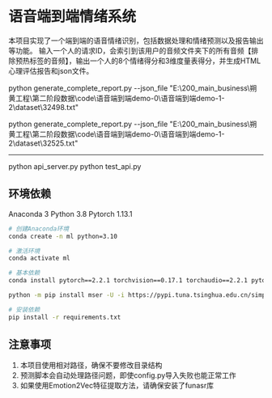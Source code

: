 <!--
 * @Author: error: error: git config user.name & please set dead value or install git && error: git config user.email & please set dead value or install git & please set dead value or install git
 * @Date: 2025-06-30 22:26:02
 * @LastEditors: error: error: git config user.name & please set dead value or install git && error: git config user.email & please set dead value or install git & please set dead value or install git
 * @LastEditTime: 2025-06-30 23:55:34
 * @FilePath: \朔黄工程\第二阶段数据\code\语音端到端demo-0\语音端到端demo-1-4\README.md
 * @Description: 这是默认设置,请设置`customMade`, 打开koroFileHeader查看配置 进行设置: https://github.com/OBKoro1/koro1FileHeader/wiki/%E9%85%8D%E7%BD%AE
-->
# 语音端到端情绪系统

本项目实现了一个端到端的语音情绪识别，包括数据处理和情绪预测以及报告输出等功能。
输入一个人的请求ID，会索引到该用户的音频文件夹下的所有音频【排除预热标签的音频】，输出一个人的8个情绪得分和3维度量表得分，并生成HTML心理评估报告和json文件。

python generate_complete_report.py --json_file "E:\200_main_business\朔黄工程\第二阶段数据\code\语音端到端demo-0\语音端到端demo-1-2\dataset\32498.txt"

python generate_complete_report.py --json_file "E:\200_main_business\朔黄工程\第二阶段数据\code\语音端到端demo-0\语音端到端demo-1-2\dataset\32525.txt"

-----------------------------
python api_server.py
python test_api.py



## 环境依赖
Anaconda 3
Python 3.8
Pytorch 1.13.1


```bash
# 创建Anaconda环境
conda create -n ml python=3.10

# 激活环境
conda activate ml

# 基本依赖
conda install pytorch==2.2.1 torchvision==0.17.1 torchaudio==2.2.1 pytorch-cuda=11.8 -c pytorch -c nvidia

python -m pip install mser -U -i https://pypi.tuna.tsinghua.edu.cn/simple

# 安装依赖
pip install -r requirements.txt
```
## 注意事项
1. 本项目使用相对路径，确保不要修改目录结构
2. 预测脚本会自动处理路径问题，即使config.py导入失败也能正常工作
3. 如果使用Emotion2Vec特征提取方法，请确保安装了funasr库

